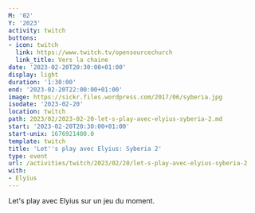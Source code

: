 ```yaml
---
M: '02'
Y: '2023'
activity: twitch
buttons:
- icon: twitch
  link: https://www.twitch.tv/opensourcechurch
  link_title: Vers la chaine
date: '2023-02-20T20:30:00+01:00'
display: light
duration: '1:30:00'
end: '2023-02-20T22:00:00+01:00'
image: https://sickr.files.wordpress.com/2017/06/syberia.jpg
isodate: '2023-02-20'
location: twitch
path: 2023/02/2023-02-20-let-s-play-avec-elyius-syberia-2.md
start: '2023-02-20T20:30:00+01:00'
start-unix: 1676921400.0
template: twitch
title: 'Let''s play avec Elyius: Syberia 2'
type: event
url: /activities/twitch/2023/02/20/let-s-play-avec-elyius-syberia-2
with:
- Elyius
---
```

Let's play avec Elyius sur un jeu du moment.
